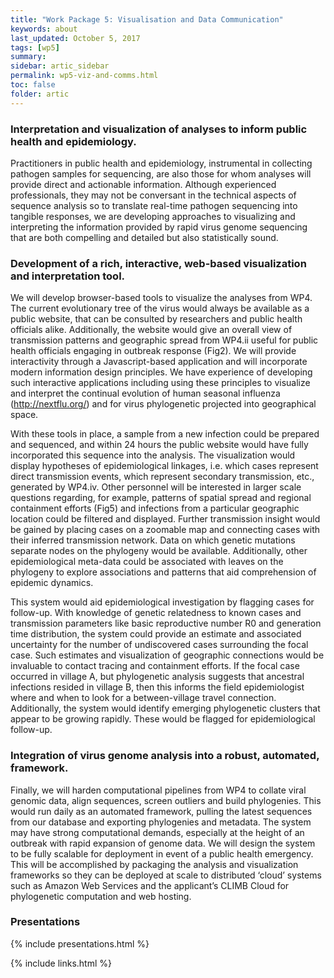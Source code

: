 ```yaml
---
title: "Work Package 5: Visualisation and Data Communication"
keywords: about
last_updated: October 5, 2017
tags: [wp5]
summary:
sidebar: artic_sidebar
permalink: wp5-viz-and-comms.html
toc: false
folder: artic
---
```


### Interpretation and visualization of analyses to inform public health and epidemiology.

Practitioners in public health and epidemiology, instrumental in collecting pathogen samples for sequencing, are also those for whom analyses will provide direct and actionable information. 
Although experienced professionals, they may not be conversant in the technical aspects of sequence analysis so to translate real-time pathogen sequencing into tangible responses, we are developing approaches to visualizing and interpreting the information provided by rapid virus genome sequencing that are both compelling and detailed but also statistically sound.

### Development of a rich, interactive, web-based visualization and interpretation tool.

We will develop browser-based tools to visualize the analyses from WP4. The current evolutionary tree of the virus would always be available as a public website, that can be consulted by researchers and public health officials alike. Additionally, the website would give an overall view of transmission patterns and geographic spread from WP4.ii useful for public health officials engaging in outbreak response (Fig2). We will provide interactivity through a Javascript-based application and will incorporate modern information design principles. We have experience of developing such interactive applications including using these principles to visualize and interpret the continual evolution of human seasonal influenza (http://nextflu.org/) and for virus phylogenetic projected into geographical space.

With these tools in place, a sample from a new infection could be prepared and sequenced, and within 24 hours the public website would have fully incorporated this sequence into the analysis. The visualization would display hypotheses of epidemiological linkages, i.e. which cases represent direct transmission events, which represent secondary transmission, etc., generated by WP4.iv. Other personnel will be interested in larger scale questions regarding, for example, patterns of spatial spread and regional containment efforts (Fig5) and infections from a particular geographic location could be filtered and displayed. Further transmission insight would be gained by placing cases on a zoomable map and connecting cases with their inferred transmission network. Data on which genetic mutations separate nodes on the phylogeny would be available. Additionally, other epidemiological meta-data could be associated with leaves on the phylogeny to explore associations and patterns that aid comprehension of epidemic dynamics.

This system would aid epidemiological investigation by flagging cases for follow-up. With knowledge of genetic relatedness to known cases and transmission parameters like basic reproductive number R0 and generation time distribution, the system could provide an estimate and associated uncertainty for the number of undiscovered cases surrounding the focal case. Such estimates and visualization of geographic connections would be invaluable to contact tracing and containment efforts. If the focal case occurred in village A, but phylogenetic analysis suggests that ancestral infections resided in village B, then this informs the field epidemiologist where and when to look for a between-village travel connection. Additionally, the system would identify emerging phylogenetic clusters that appear to be growing rapidly. These would be flagged for epidemiological follow-up.

### Integration of virus genome analysis into a robust, automated, framework.

Finally, we will harden computational pipelines from WP4 to collate viral genomic data, align sequences, screen outliers and build phylogenies. 
This would run daily as an automated framework, pulling the latest sequences from our database and exporting phylogenies and metadata. 
The system may have strong computational demands, especially at the height of an outbreak with rapid expansion of genome data. 
We will design the system to be fully scalable for deployment in event of a public health emergency. 
This will be accomplished by packaging the analysis and visualization frameworks so they can be deployed at scale to distributed ‘cloud’ systems such as Amazon Web Services and the applicant’s CLIMB Cloud for phylogenetic computation and web hosting.

### Presentations

{% include presentations.html %}

{% include links.html %}
